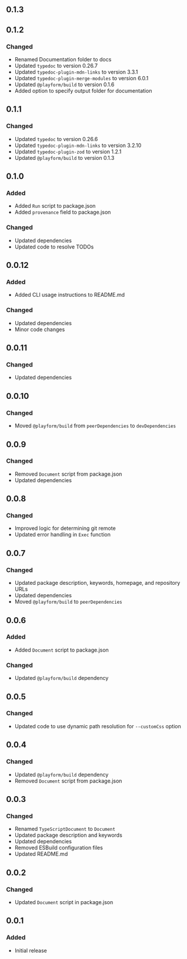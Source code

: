 ## 0.1.3

## 0.1.2

### Changed

-   Renamed Documentation folder to docs
-   Updated `typedoc` to version 0.26.7
-   Updated `typedoc-plugin-mdn-links` to version 3.3.1
-   Updated `typedoc-plugin-merge-modules` to version 6.0.1
-   Updated `@playform/build` to version 0.1.6
-   Added option to specify output folder for documentation

## 0.1.1

### Changed

-   Updated `typedoc` to version 0.26.6
-   Updated `typedoc-plugin-mdn-links` to version 3.2.10
-   Updated `typedoc-plugin-zod` to version 1.2.1
-   Updated `@playform/build` to version 0.1.3

## 0.1.0

### Added

-   Added `Run` script to package.json
-   Added `provenance` field to package.json

### Changed

-   Updated dependencies
-   Updated code to resolve TODOs

## 0.0.12

### Added

-   Added CLI usage instructions to README.md

### Changed

-   Updated dependencies
-   Minor code changes

## 0.0.11

### Changed

-   Updated dependencies

## 0.0.10

### Changed

-   Moved `@playform/build` from `peerDependencies` to `devDependencies`

## 0.0.9

### Changed

-   Removed `Document` script from package.json
-   Updated dependencies

## 0.0.8

### Changed

-   Improved logic for determining git remote
-   Updated error handling in `Exec` function

## 0.0.7

### Changed

-   Updated package description, keywords, homepage, and repository URLs
-   Updated dependencies
-   Moved `@playform/build` to `peerDependencies`

## 0.0.6

### Added

-   Added `Document` script to package.json

### Changed

-   Updated `@playform/build` dependency

## 0.0.5

### Changed

-   Updated code to use dynamic path resolution for `--customCss` option

## 0.0.4

### Changed

-   Updated `@playform/build` dependency
-   Removed `Document` script from package.json

## 0.0.3

### Changed

-   Renamed `TypeScriptDocument` to `Document`
-   Updated package description and keywords
-   Updated dependencies
-   Removed ESBuild configuration files
-   Updated README.md

## 0.0.2

### Changed

-   Updated `Document` script in package.json

## 0.0.1

### Added

-   Initial release
